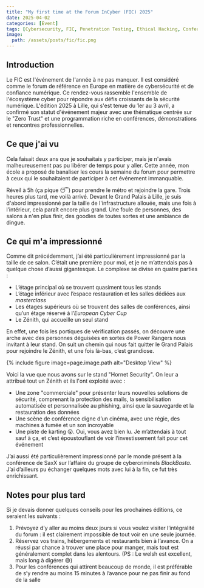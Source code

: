 ```yaml
---
title: "My first time at the Forum InCyber (FIC) 2025"
date: 2025-04-02
categories: [Event]
tags: [Cybersecurity, FIC, Penetration Testing, Ethical Hacking, Conference]
image:
  path: /assets/posts/fic/fic.png
---
```


## Introduction

Le FIC est l'événement de l'année à ne pas manquer. Il est considéré comme le forum de référence en Europe en matière de cybersécurité et de confiance numérique. Ce rendez-vous rassemble l'ensemble de l'écosystème cyber pour répondre aux défis croissants de la sécurité numérique. L'édition 2025 à Lille, qui s'est tenue du 1er au 3 avril, a confirmé son statut d'événement majeur avec une thématique centrée sur le "Zero Trust" et une programmation riche en conférences, démonstrations et rencontres professionnelles.

## Ce que j'ai vu

Cela faisait deux ans que je souhaitais y participer, mais je n'avais malheureusement pas pu libérer de temps pour y aller. Cette année, mon école a proposé de banaliser les cours la semaine du forum pour permettre à ceux qui le souhaitaient de participer à cet événement immanquable.

Réveil à 5h (ça pique 😴) pour prendre le métro et rejoindre la gare. Trois heures plus tard, me voilà arrivé.
Devant le Grand Palais à Lille, je suis d'abord impressionné par la taille de l'infrastructure allouée, mais une fois à l’intérieur, cela paraît encore plus grand. Une foule de personnes, des salons à n'en plus finir, des goodies de toutes sortes et une ambiance de dingue.

## Ce qui m'a impressionné

Comme dit précédemment, j’ai été particulièrement impressionné par la taille de ce salon. C’était une première pour moi, et je ne m’attendais pas à quelque chose d’aussi gigantesque. Le complexe se divise en quatre parties :

- L’étage principal où se trouvent quasiment tous les stands
- L’étage inférieur avec l’espace restauration et les salles dédiées aux *masterclass*
- Les étages supérieurs où se trouvent des salles de conférences, ainsi qu’un étage réservé à l’*European Cyber Cup*
- Le Zénith, qui accueille un seul stand

En effet, une fois les portiques de vérification passés, on découvre une arche avec des personnes déguisées en sortes de Power Rangers nous invitant à leur stand. On suit un chemin qui nous fait quitter le Grand Palais pour rejoindre le Zénith, et une fois là-bas, c’est grandiose.

{% include figure image=page.image.path alt="Desktop View" %}

Voici la vue que nous avons sur le stand "Hornet Security". On leur a attribué tout un Zénith et ils l'ont exploité avec :

- Une zone "commerciale" pour présenter leurs nouvelles solutions de sécurité, comprenant la protection des mails, la sensibilisation automatisée et personnalisée au phishing, ainsi que la sauvegarde et la restauration des données
- Une scène de conférence digne d’un cinéma, avec une régie, des machines à fumée et un son incroyable
- Une piste de karting 😮. Oui, vous avez bien lu. Je m’attendais à tout sauf à ça, et c’est époustouflant de voir l’investissement fait pour cet événement

J’ai aussi été particulièrement impressionné par le monde présent à la conférence de SaxX sur l’affaire du groupe de cybercriminels *BlackBasta*. J’ai d’ailleurs pu échanger quelques mots avec lui à la fin, ce fut très enrichissant.

## Notes pour plus tard

Si je devais donner quelques conseils pour les prochaines éditions, ce seraient les suivants :

1. Prévoyez d’y aller au moins deux jours si vous voulez visiter l’intégralité du forum : il est clairement impossible de tout voir en une seule journée.
2. Réservez vos trains, hébergements et restaurants bien à l’avance. On a réussi par chance à trouver une place pour manger, mais tout est généralement complet dans les alentours. (PS : Le welsh est excellent, mais long à digérer 😅)
3. Pour les conférences qui attirent beaucoup de monde, il est préférable de s’y rendre au moins 15 minutes à l’avance pour ne pas finir au fond de la salle